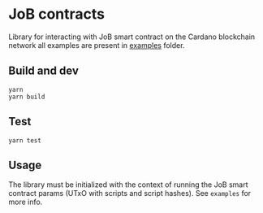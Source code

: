 # JoB contracts

Library for interacting with JoB smart contract on the Cardano blockchain network
all examples are present in [examples](examples) folder.

## Build and dev

```
yarn
yarn build
```

## Test
```
yarn test
```

## Usage
The library must be initialized with the context of running the JoB smart contract params
(UTxO with scripts and script hashes). See `examples` for more info.
